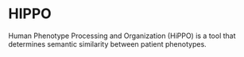 # HIPPO
Human Phenotype Processing and Organization (HiPPO) is a tool that determines semantic similarity between patient phenotypes.

